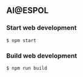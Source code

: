 ## AI@ESPOL

### Start web development

```
$ npm start
```

### Build web development

```
$ npm run build
```
